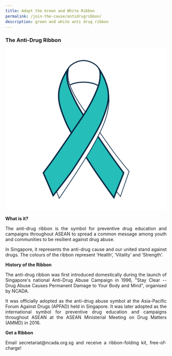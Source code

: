```yaml
---
title: Adopt the Green and White Ribbon
permalink: /join-the-cause/antidrugribbon/
description: green and white anti drug ribbon
---
```

### The Anti-Drug Ribbon

<small>![](/images/Members%20(2)/Anti%20Drug%20Ribbon.png)</small>

**What is it?**  
  
<p align= "justify"> The anti-drug ribbon is the symbol for preventive drug education and campaigns throughout ASEAN to spread a common message among youth and communities to be resilient against drug abuse. </p>

<p align= "justify"> In Singapore, it represents the anti-drug cause and our united stand against drugs. The colours of the ribbon represent ‘Health’, ‘Vitality’ and ‘Strength’. </p>

**History of the Ribbon**
  
<p align= "justify"> The anti-drug ribbon was first introduced domestically during the launch of Singapore's national Anti-Drug Abuse Campaign in 1996, "Stay Clear -- Drug Abuse Causes Permanent Damage to Your Body and Mind", organised by NCADA.</p>

<p align= "justify"> It was officially adopted as the anti-drug abuse symbol at the Asia-Pacific Forum Against Drugs (APFAD) held in Singapore. It was later adopted as the international symbol for preventive drug education and campaigns throughout ASEAN at the ASEAN Ministerial Meeting on Drug Matters (AMMD) in 2016.</p>

**Get a Ribbon**
<p align= "justify"> Email secretariat@ncada.org.sg and receive a ribbon-folding kit, free-of-charge!